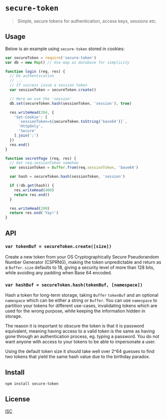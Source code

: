 # `secure-token`

> Simple, secure tokens for authentication, access keys, sessions etc.

## Usage

Below is an example using `secure-token` stored in cookies:

```js
var secureToken = require('secure-token')
var db = new Map() // Use map as database for simplicity

function login (req, res) {
  // Do authentication
  // ...
  // If success issue a session token
  var sessionToken = secureToken.create()

  // Here we use the 'session'
  db.set(secureToken.hash(sessionToken, 'session'), true)

  res.writeHead(204, {
    'Set-Cookie': [
      `sessionToken=${secureToken.toString('base64')}`,
      'HttpOnly',
      'Secure'
    ].join(';')
  })
  res.end()
}

function secretPage (req, res) {
  // Get req.sessionToken somehow
  var sessionToken = Buffer.from(req.sessionToken, 'base64')

  var hash = secureToken.hash(sessionToken, 'session')

  if (!db.get(hash)) {
    res.writeHead(400)
    return res.end()
  }

  res.writeHead(200)
  return res.end('Yay!')
}
```

## API

### `var tokenBuf = secureToken.create([size])`

Create a new token from your OS Cryptographically Secure Pseudorandom Number
Generator (CSPRNG), making the token unpredictable and return as a `Buffer`.
`size` defaults to 18, giving a security level of more than 128 bits, while
avoiding any padding when Base 64 encoded.

### `var hashBuf = secureToken.hash(tokenBuf, [namespace])`

Hash a token for long-term storage, taking `Buffer` `tokenBuf` and an optional
`namespace` which can be either a string or `Buffer`. You can use `namespace` to
partition your tokens for different use-cases, invalidating tokens which are
used for the wrong purpose, while keeping the information hidden in storage.

The reason it is important to obscure the token is that it is password
equivalent, meaning having access to a valid token is the same as having gone
through an authentication process, eg. typing a password. You do not want anyone
with access to your tokens to be able to impersonate a user.

Using the default token size it should take well over 2^64 guesses to find two
tokens that yield the same hash value due to the birthday paradox.


## Install

```sh
npm install secure-token
```

## License

[ISC](LICENSE.md)
